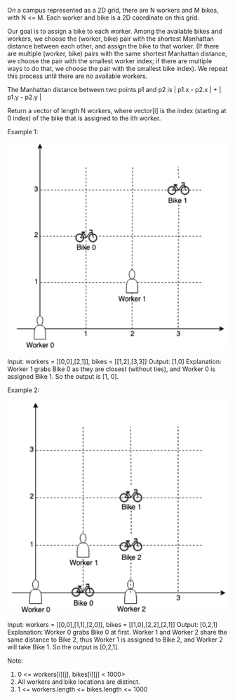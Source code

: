 On a campus represented as a 2D grid, there are N workers and M bikes, with N <= M. Each worker and bike is a 2D coordinate on this grid.

Our goal is to assign a bike to each worker. Among the available bikes and workers, we choose the (worker, bike) pair with the shortest Manhattan distance between each other, and assign the bike to that worker. (If there are multiple (worker, bike) pairs with the same shortest Manhattan distance, we choose the pair with the smallest worker index; if there are multiple ways to do that, we choose the pair with the smallest bike index). We repeat this process until there are no available workers.

The Manhattan distance between two points p1 and p2 is | p1.x - p2.x | + | p1.y - p2.y |

Return a vector of length N workers, where vector[i] is the index (starting at 0 index) of the bike that is assigned to the ith worker.

Example 1:

![](assign-bikes-1.png)

Input: workers = [[0,0],[2,1]], bikes = [[1,2],[3,3]]
Output: [1,0]
Explanation:
Worker 1 grabs Bike 0 as they are closest (without ties), and Worker 0 is assigned Bike 1. So the output is [1, 0].

Example 2:

![](assign-bikes-2.png)

Input: workers = [[0,0],[1,1],[2,0]], bikes = [[1,0],[2,2],[2,1]]
Output: [0,2,1]
Explanation:
Worker 0 grabs Bike 0 at first. Worker 1 and Worker 2 share the same distance to Bike 2, thus Worker 1 is assigned to Bike 2, and Worker 2 will take Bike 1. So the output is [0,2,1].

Note:

1. 0 <= workers[i][j], bikes[i][j] < 1000>
2. All workers and bike locations are distinct.
3. 1 <= workers.length <= bikes.length <= 1000

